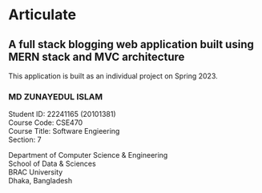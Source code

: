 # Articulate
## A full stack blogging web application built using MERN stack and MVC architecture

This application is built as an individual project on Spring 2023.


### MD ZUNAYEDUL ISLAM
Student ID: 22241165 (20101381)  
Course Code: CSE470  
Course Title: Software Engieering  
Section: 7  


Department of Computer Science & Engineering  
School of Data & Sciences  
BRAC University  
Dhaka, Bangladesh
